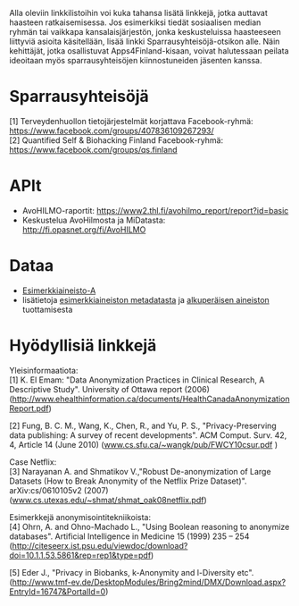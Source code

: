 Alla oleviin linkkilistoihin voi kuka tahansa lisätä linkkejä, jotka auttavat haasteen
ratkaisemisessa. Jos esimerkiksi tiedät sosiaalisen median ryhmän tai
vaikkapa kansalaisjärjestön, jonka keskusteluissa haasteeseen liittyviä asioita
käsitellään, lisää linkki Sparrausyhteisöjä-otsikon alle. Näin kehittäjät, jotka
osallistuvat Apps4Finland-kisaan, voivat halutessaan peilata ideoitaan myös
sparrausyhteisöjen kiinnostuneiden jäsenten kanssa.


Sparrausyhteisöjä
=================
[1] Terveydenhuollon tietojärjestelmät korjattava Facebook-ryhmä: https://www.facebook.com/groups/407836109267293/ <br>
[2] Quantified Self & Biohacking Finland Facebook-ryhmä: https://www.facebook.com/groups/qs.finland

APIt
====
* AvoHILMO-raportit: https://www2.thl.fi/avohilmo_report/report?id=basic
* Keskustelua AvoHilmosta ja MiDatasta: http://fi.opasnet.org/fi/AvoHILMO

Dataa
=====
* [Esimerkkiaineisto-A]() <br>
* lisätietoja [esimerkkiaineiston metadatasta](http://en.opasnet.org/w/KTL_Sarcoma_study#Simulated_data)
ja [alkuperäisen aineiston](http://en.opasnet.org/w/KTL_Sarcoma_study) tuottamisesta

Hyödyllisiä linkkejä
====================

Yleisinformaatiota: <br>
[1] K. El Emam: "Data Anonymization Practices in Clinical Research, A Descriptive Study". University of Ottawa report (2006) (http://www.ehealthinformation.ca/documents/HealthCanadaAnonymizationReport.pdf)

[2] Fung, B. C. M., Wang, K., Chen, R., and Yu, P. S., "Privacy-Preserving data publishing: A survey of recent developments". ACM Comput. Surv. 42, 4, Article 14 (June 2010) (www.cs.sfu.ca/~wangk/pub/FWCY10csur.pdf )

Case Netflix: <br>
[3] Narayanan A. and Shmatikov V.,"Robust De-anonymization of Large Datasets (How to Break Anonymity of the Netflix Prize Dataset)". arXiv:cs/0610105v2 (2007) (www.cs.utexas.edu/~shmat/shmat_oak08netflix.pdf)

Esimerkkejä anonymisointitekniikoista: <br>
[4] Ohrn, A. and Ohno-Machado L., "Using Boolean reasoning to anonymize databases".
Artificial Intelligence in Medicine 15 (1999) 235 – 254 (http://citeseerx.ist.psu.edu/viewdoc/download?doi=10.1.1.53.5861&rep=rep1&type=pdf)

[5] Eder J., "Privacy in Biobanks, k-Anonymity and l-Diversity etc". (http://www.tmf-ev.de/DesktopModules/Bring2mind/DMX/Download.aspx?EntryId=16747&PortalId=0)
